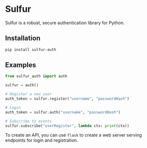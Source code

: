 # Sulfur

Sulfur is a robust, secure authentication library for Python.

## Installation

```bash
pip install sulfur-auth
```

## Examples

```python
from sulfur_auth import auth

sulfur = auth()

# Register a new user
auth_token = sulfur.register("username", "passwordHash")

# Login
auth_token = sulfur.auth("username", "passwordHash")

# Subscribe to events
sulfur.subscribe("userRegister", lambda ctx: print(ctx))
```

To create an API, you can use `flask` to create a web server serving endpoints for login and registration.
